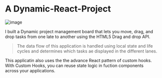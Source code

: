 # A Dynamic-React-Project

![image](https://github.com/Cokode/dynamic-react-project/assets/96517341/36be8044-e491-48a4-9e93-8ba1cb76f87a)

>>

I built a Dynamic project management board that lets you move, drag, and drop tasks from one late to another using the HTML5 Drag and drop API. 

> The data flow of this application is handled using local state and life cycles and determines which tasks ae displayed in the different lanes. 

This applicatin also uses the the advance React pattern of custom hooks. With Custom Hooks, you can reuse state logic in fuction components across your applications.



